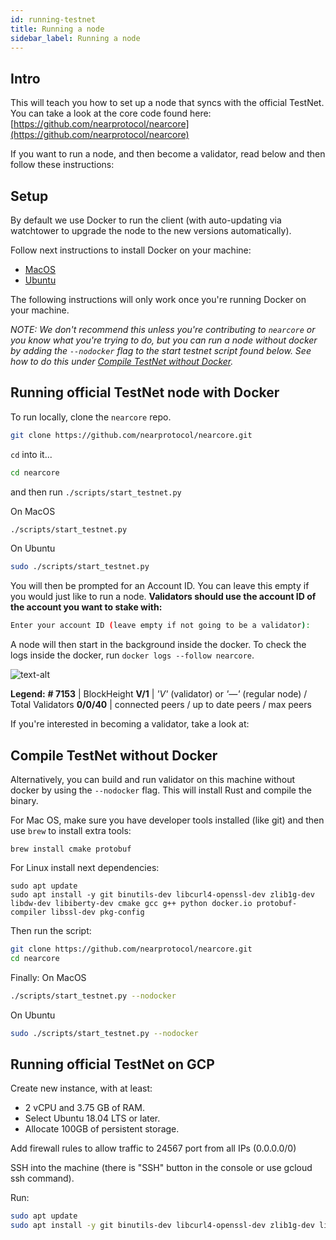 ```yaml
---
id: running-testnet
title: Running a node
sidebar_label: Running a node
---
```


## Intro

This will teach you how to set up a node that syncs with the official TestNet. You can take a look at the core code found here: [https://github.com/nearprotocol/nearcore](https://github.com/nearprotocol/nearcore)

If you want to run a node, and then become a validator, read below and then follow these instructions:

## Setup

By default we use Docker to run the client \(with auto-updating via watchtower to upgrade the node to the new versions automatically\).

Follow next instructions to install Docker on your machine:

* [MacOS](https://docs.docker.com/docker-for-mac/install/)
* [Ubuntu](https://docs.docker.com/install/linux/docker-ce/ubuntu/)

The following instructions will only work once you're running Docker on your machine.

_NOTE: We don't recommend this unless you're contributing to `nearcore` or you know what you're trying to do, but you can run a node without docker by adding the `--nodocker` flag to the start testnet script found below. See how to do this under_ [_Compile TestNet without Docker_](./#compile-testnet-without-docker)_._

## Running official TestNet node with Docker

To run locally, clone the `nearcore` repo.

```bash
git clone https://github.com/nearprotocol/nearcore.git
```

`cd` into it...

```bash
cd nearcore
```

and then run `./scripts/start_testnet.py`

On MacOS

```bash
./scripts/start_testnet.py
```

On Ubuntu

```bash
sudo ./scripts/start_testnet.py
```

You will then be prompted for an Account ID. You can leave this empty if you would just like to run a node. **Validators should use the account ID of the account you want to stake with:**

```bash
Enter your account ID (leave empty if not going to be a validator):
```

A node will then start in the background inside the docker. To check the logs inside the docker, run `docker logs --follow nearcore`.

![text-alt](assets/docker-logs.png)

**Legend:**
**\# 7153** \| BlockHeight
**V/1** \| _'V'_ \(validator\) or _'—'_ \(regular node\) / Total Validators
**0/0/40** \| connected peers / up to date peers / max peers

If you're interested in becoming a validator, take a look at:


## Compile TestNet without Docker

Alternatively, you can build and run validator on this machine without docker by using the `--nodocker` flag. This will install Rust and compile the binary.

For Mac OS, make sure you have developer tools installed \(like git\) and then use `brew` to install extra tools:

```text
brew install cmake protobuf
```

For Linux install next dependencies:

```text
sudo apt update
sudo apt install -y git binutils-dev libcurl4-openssl-dev zlib1g-dev libdw-dev libiberty-dev cmake gcc g++ python docker.io protobuf-compiler libssl-dev pkg-config
```

Then run the script:

```bash
git clone https://github.com/nearprotocol/nearcore.git
cd nearcore
```

Finally:
On MacOS

```bash
./scripts/start_testnet.py --nodocker
```

On Ubuntu

```bash
sudo ./scripts/start_testnet.py --nodocker
```

## Running official TestNet on GCP

Create new instance, with at least:

* 2 vCPU and 3.75 GB of RAM.
* Select Ubuntu 18.04 LTS or later.
* Allocate 100GB of persistent storage.

Add firewall rules to allow traffic to 24567 port from all IPs \(0.0.0.0/0\)

SSH into the machine \(there is "SSH" button in the console or use gcloud ssh command\).

Run:

```bash
sudo apt update
sudo apt install -y git binutils-dev libcurl4-openssl-dev zlib1g-dev libdw-dev libiberty-dev cmake gcc g++ python docker.io protobuf-compiler
```